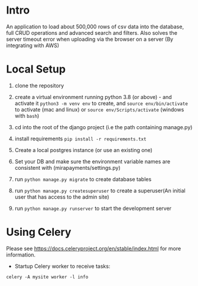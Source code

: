 # Intro
An application to load about 500,000 rows of csv data into the database, full CRUD operations and advanced search and filters. Also solves the server timeout error when uploading via the browser on a server (By integrating with AWS)

# Local Setup
1.  clone the repository
2.  create a virtual environment running python 3.8 (or above) - and activate it
    `python3 -m venv env` to create, and `source env/bin/activate` to activate (mac and linux) or `source env/Scripts/activate` (windows with `bash`)

3.  cd into the root of the django project (i.e the path containing manage.py)
4.  install requirements `pip install -r requirements.txt`
5.  Create a local postgres instance (or use an existing one)
6.  Set your DB and make sure the environment variable names are consistent with (mirapayments/settings.py)
7.  run `python manage.py migrate` to create database tables
8.  run `python manage.py createsuperuser` to create a superuser(An initial user that has access to the admin site)
9. run `python manage.py runserver` to start the development server


# Using Celery
Please see https://docs.celeryproject.org/en/stable/index.html for more information.

-  Startup Celery worker to receive tasks:

`celery -A mysite worker -l info`
